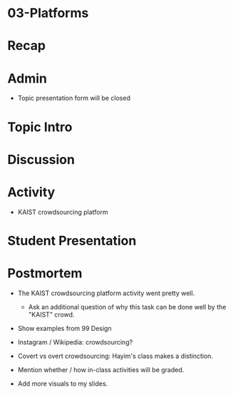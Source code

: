 # 03-Platforms

# Recap

# Admin
- Topic presentation form will be closed


# Topic Intro


# Discussion


# Activity
- KAIST crowdsourcing platform


# Student Presentation

# Postmortem
- The KAIST crowdsourcing platform activity went pretty well.
	- Ask an additional question of why this task can be done well by the "KAIST" crowd.

- Show examples from 99 Design

- Instagram / Wikipedia: crowdsourcing?

- Covert vs overt crowdsourcing: Hayim's class makes a distinction.

- Mention whether / how in-class activities will be graded.

- Add more visuals to my slides.



